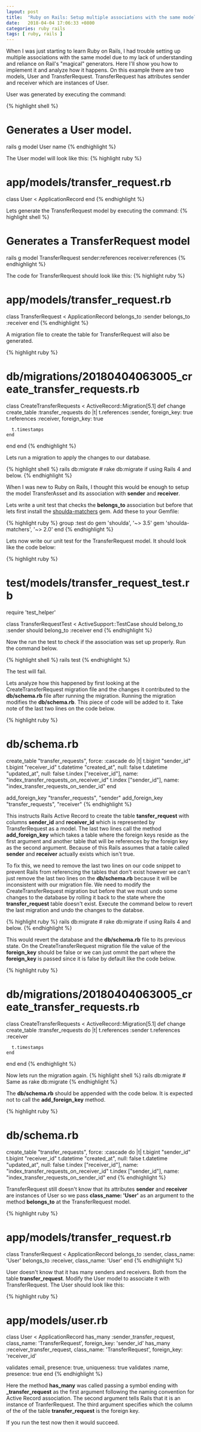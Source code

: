 ```yaml
---
layout: post
title:  "Ruby on Rails: Setup multiple associations with the same model"
date:   2018-04-04 17:06:33 +0800
categories: ruby rails
tags: [ ruby, rails ]
---
```

When I was just starting to learn Ruby on Rails, I had trouble setting up
multiple associations with the same model due to my lack of understanding and
reliance on Rail's "magical" generators. Here I'll show you how to implement it
and analyze how it happens. On this example there are two models, User and
TransferRequest. TransferRequest has attributes sender and receiver which are
instances of User.

User was generated by executing the command:

{% highlight shell %}
# Generates a User model.
rails g model User name
{% endhighlight %}

The User model will look like this:
{% highlight ruby %}
# app/models/transfer_request.rb
class User < ApplicationRecord
end
{% endhighlight %}

Lets generate the TransferRequest model by executing the command:
{% highlight shell %}
# Generates a TransferRequest model
rails g model TransferRequest sender:references receiver:references
{% endhighlight %}

The code for TransferRequest should look like this:
{% highlight ruby %}
# app/models/transfer_request.rb
class TransferRequest < ApplicationRecord
  belongs_to :sender
  belongs_to :receiver
end
{% endhighlight %}

A migration file to create the table for TransferRequest will also be generated.

{% highlight ruby %}
# db/migrations/20180404063005_create_transfer_requests.rb
class CreateTransferRequests < ActiveRecord::Migration[5.1]
  def change
    create_table :transfer_requests do |t|
      t.references :sender, foreign_key: true
      t.references :receiver, foreign_key: true

      t.timestamps
    end
  end
end
{% endhighlight %}

Lets run a migration to apply the changes to our database.

{% highlight shell %}
rails db:migrate # rake db:migrate if using Rails 4 and below.
{% endhighlight %}

When I was new to Ruby on Rails, I thought this would be enough to setup the
model TransferAsset and its association with **sender** and **receiver**.

Lets write a unit test that checks the **belongs_to** association but before
that lets first install the
[shoulda-matchers](https://github.com/thoughtbot/shoulda-matchers) gem. Add
these to your Gemfile:

{% highlight ruby %}
group :test do
  gem 'shoulda', '~> 3.5'
  gem 'shoulda-matchers', '~> 2.0'
end
{% endhighlight %}

Lets now write our unit test for the TransferRequest model. It should look like
the code below:

{% highlight ruby %}
# test/models/transfer_request_test.rb
require 'test_helper'

class TransferRequestTest < ActiveSupport::TestCase
  should belong_to :sender
  should belong_to :receiver
end
{% endhighlight %}

Now the run the test to check if the association was set up properly. Run the
command below.

{% highlight shell %}
rails test
{% endhighlight %}

The test will fail.

Lets analyze how this happened by first looking at the CreateTransferRequest
migration file and the changes it contributed to the **db/schema.rb** file after
running the migration. Running the migration modifies the **db/schema.rb**. This
piece of code will be added to it. Take note of the last two lines on the code
below.

{% highlight ruby %}
# db/schema.rb
create_table "transfer_requests", force: :cascade do |t|
  t.bigint "sender_id"
  t.bigint "receiver_id"
  t.datetime "created_at", null: false
  t.datetime "updated_at", null: false
  t.index ["receiver_id"], name: "index_transfer_requests_on_receiver_id"
  t.index ["sender_id"], name: "index_transfer_requests_on_sender_id"
end

add_foreign_key "transfer_requests", "sender"
add_foreign_key "transfer_requests", "receiver"
{% endhighlight %}

This instructs Rails Active Record to create the table **tansfer_request** with
columns **sender_id** and **receiver_id** which is represented by
TransferRequest as a model. The last two lines call the method
**add_foreign_key** which takes a table where the foreign keys reside as the
first argument and another table that will be references by the foreign key as
the second argument. Because of this Rails assumes that a table called
**sender** and **receiver** actually exists which
isn't true.

To fix this, we need to remove the last two lines on our code snippet to prevent
Rails from referencing the tables that don't exist however we can't just remove
the last two lines on the **db/schema.rb** because it will be inconsistent with
our migration file. We need to modify the CreateTransferRequest migration but
before that we must undo some changes to the database by rolling it back to the
state where the **transfer_request** table doesn't exist. Execute the command
below to revert the last migration and undo the changes to the databse.

{% highlight ruby %}
rails db:migrate # rake db:migrate if using Rails 4 and below.
{% endhighlight %}

This would revert the database and the **db/schema.rb** file to its previous
state. On the CreateTransferRequest migration file the value of the
**foreign_key** should be false or we can just ommit the part where the
**foreign_key** is passed since it is false by default like the code below.

{% highlight ruby %}
# db/migrations/20180404063005_create_transfer_requests.rb
class CreateTransferRequests < ActiveRecord::Migration[5.1]
  def change
    create_table :transfer_requests do |t|
      t.references :sender
      t.references :receiver

      t.timestamps
    end
  end
end
{% endhighlight %}

Now lets run the migration again.
{% highlight shell %}
rails db:migrate # Same as rake db:migrate
{% endhighlight %}

The **db/schema.rb** should be appended with the code below. It is expected not to
call the **add_foreign_key** method.

{% highlight ruby %}
# db/schema.rb
create_table "transfer_requests", force: :cascade do |t|
  t.bigint "sender_id"
  t.bigint "receiver_id"
  t.datetime "created_at", null: false
  t.datetime "updated_at", null: false
  t.index ["receiver_id"], name: "index_transfer_requests_on_receiver_id"
  t.index ["sender_id"], name: "index_transfer_requests_on_sender_id"
end
{% endhighlight %}

TransferRequest still doesn't know that its attributes **sender** and
**receiver** are instances of User so we pass **class_name: 'User'** as an
argument to the method **belongs_to** at the TransferRequest model.

{% highlight ruby %}
# app/models/transfer_request.rb
class TransferRequest < ApplicationRecord
  belongs_to :sender, class_name: 'User'
  belongs_to :receiver, class_name: 'User'
end
{% endhighlight %}


User doesn't know that it has many senders and receivers. Both from the table
**transfer_request**. Modify the User model to associate it with TransferRequest.
The User should look like this:

{% highlight ruby %}
# app/models/user.rb
class User < ApplicationRecord
  has_many :sender_transfer_request, class_name: 'TransferRequest',
    foreign_key: 'sender_id'
  has_many :receiver_transfer_request, class_name: 'TransferRequest',
    foreign_key: 'receiver_id'

  validates :email, presence: true, uniqueness: true
  validates :name, presence: true
end
{% endhighlight %}

Here the method **has_many** was called passing a symbol ending with
**_transfer_request** as the first argument following the naming convention for
Active Record association. The second argument tells Rails that it is an
instance of TranferRequest. The third argument specifies which the column of the
of the table **transfer_request** is the foreign key.

If you run the test now then it would succeed.

